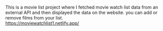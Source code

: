 This is a movie list project where I fetched movie watch list data from an external API and then displayed the data on the website. you can add or remove films from your list.                                                
https://moviewatchlist1.netlify.app/     
 

